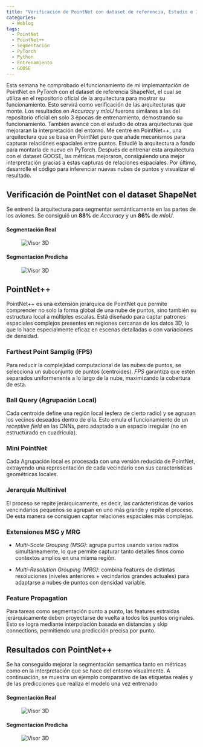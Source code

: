 ```yaml
---
title: "Verificación de PointNet con dataset de referencia, Estudio e Implementación de PointNet++, Visualización de las predicciones"
categories:
  - Weblog
tags:
  - PointNet
  - PointNet++
  - Segmentación
  - PyTorch
  - Python
  - Entrenamiento
  - GOOSE
---
```


Esta semana he comprobado el funcionamiento de mi implemantación de PointNet en PyTorch con el dataset de referencia ShapeNet, el cual se utiliza en el repositorio oficial de la arquitectura para mostrar su funcionamiento. Esto servirá como verificación de las arquitecturas que monte. Los resultados en _Accuracy_ y _mIoU_ fuerons similares a las del repositorio oficial en solo 3 épocas de entrenamiento, demostrando su funcionamiento. También avancé con el estudio de otras arquitecturas que mejoraran la interpretación del entorno. Me centré en PointNet++, una arquitectura que se basa en PointNet pero que añade mecanismos para capturar relaciónes espaciales entre puntos. Estudié la arquitectura a fondo para montarla de nuevo en PyTorch. Después de entrenar esta arquitectura con el dataset GOOSE, las métricas mejoraron, consiguiendo una mejor interpretación gracias a estas capturas de relaciones espaciales. Por último, desarrollé el código para inferenciar nuevas nubes de puntos y visualizar el resultado.

## Verificación de PointNet con el dataset ShapeNet

Se entrenó la arquitectura para segmentar semánticamente en las partes de los aviones. Se consiguió un __88%__ de _Accuracy_ y un __86%__ de _mIoU_. 

#### Segmentación Real

<figure class="align-center" style="max-width: 100%">
  <img src="{{ site.url }}{{ site.baseurl }}/assets/images/real2.png" alt="Visor 3D">
</figure>

#### Segmentación Predicha

<figure class="align-center" style="max-width: 100%">
  <img src="{{ site.url }}{{ site.baseurl }}/assets/images/predict2.png" alt="Visor 3D">
</figure>

## PointNet++

PointNet++ es una extensión jerárquica de PointNet que permite comprender no solo la forma global de una nube de puntos, sino también su estructura local a múltiples escalas. Está diseñado para captar patrones espaciales complejos presentes en regiones cercanas de los datos 3D, lo que lo hace especialmente eficaz en escenas detalladas o con variaciones de densidad.

### Farthest Point Samplig (FPS)

Para reducir la complejidad computacional de las nubes de puntos, se selecciona un subconjunto de puntos (centroides). _FPS_ garantiza que estén separados uniformenente a lo largo de la nube, maximizando la cobertura de esta.

### Ball Query (Agrupación Local)

Cada centroide define una región local (esfera de cierto radio) y se agrupan los vecinos deseados dentro de ella. Esto emula el funcionamiento de un _receptive field_ en las CNNs, pero adaptado a un espacio irregular (no en estructurado en cuadrícula).

### Mini PointNet

Cada Agrupación local es procesada con una versión reducida de PointNet, extrayendo una representación de cada vecindario con sus características geométricas locales.

### Jerarquía Multinivel

El proceso se repite jerárquicamente, es decir, las carácteristicas de varios vencindarios pequeños se agrupan en uno más grande y repite el proceso. De esta manera se consiguen captar relaciones espaciales más complejas.

### Extensiones MSG y MRG

- _Multi-Scale Grouping (MSG)_: agrupa puntos usando varios radios simultáneamente, lo que permite capturar tanto detalles finos como contextos amplios en una misma región.

- _Multi-Resolution Grouping (MRG)_: combina features de distintas resoluciones (niveles anteriores + vecindarios grandes actuales) para adaptarse a nubes de puntos con densidad variable.

### Feature Propagation

Para tareas como segmentación punto a punto, las features extraídas jerárquicamente deben proyectarse de vuelta a todos los puntos originales. Esto se logra mediante interpolación basada en distancias y skip connections, permitiendo una predicción precisa por punto.

## Resultados con PointNet++

Se ha conseguido mejorar la segmentación semantica tanto en métricas como en la interpretación que se hace del entorno visualmente.  A continuación, se muestra un ejemplo comparativo de las etiquetas reales y de las predicciones que realiza el modelo una vez entrenado

#### Segmentación Real

<figure class="align-center" style="max-width: 100%">
  <img src="{{ site.url }}{{ site.baseurl }}/assets/images/real1.png" alt="Visor 3D">
</figure>

#### Segmentación Predicha

<figure class="align-center" style="max-width: 100%">
  <img src="{{ site.url }}{{ site.baseurl }}/assets/images/predict1.png" alt="Visor 3D">
</figure>



